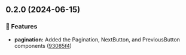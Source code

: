 ## 0.2.0 (2024-06-15)


### 🚀 Features

- **pagination:** Added the Pagination, NextButton, and PreviousButton components ([93085f4](https://github.com/storm-software/cyclone-ui/commit/93085f4))